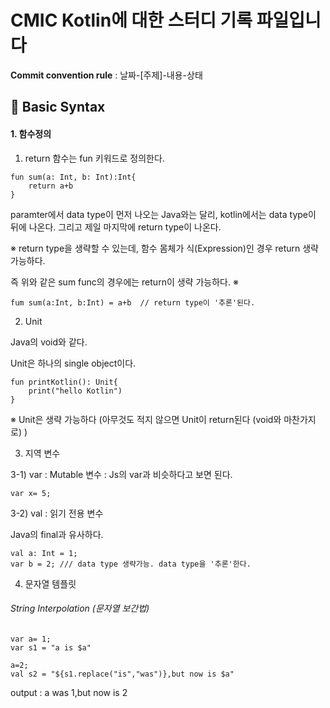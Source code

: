 CMIC Kotlin에 대한 스터디 기록 파일입니다
=======================================

**Commit convention rule** : 날짜-[주제]-내용-상태

## 📌 Basic Syntax

#### 1. 함수정의

1. return
함수는 fun 키워드로 정의한다.

```
fun sum(a: Int, b: Int):Int{
    return a+b
}
```

paramter에서 data type이 먼저 나오는 Java와는 달리, kotlin에서는 data type이 뒤에 나온다. 그리고 제일 마지막에 return type이 나온다.

※ return type을 생략할 수 있는데, 함수 몸체가 식(Expression)인 경우 return 생략 가능하다.

즉 위와 같은 sum func의 경우에는 return이 생략 가능하다. ※

```
fum sum(a:Int, b:Int) = a+b  // return type이 '추론'된다.
```

2. Unit

Java의 void와 같다.

Unit은 하나의 single object이다.

```
fun printKotlin(): Unit{
    print("hello Kotlin")
}
```

※ Unit은 생략 가능하다 (아무것도 적지 않으면 Unit이 return된다 (void와 마찬가지로) )

3. 지역 변수

3-1) var : Mutable 변수 : Js의 var과 비슷하다고 보면 된다.

```
var x= 5;
```

3-2) val : 읽기 전용 변수

Java의 final과 유사하다.

```
val a: Int = 1;
var b = 2; /// data type 생략가능. data type을 '추론'한다.
```

4. 문자열 템플릿
###### String Interpolation (문자열 보간법)

```
var a= 1;
var s1 = "a is $a"

a=2;
val s2 = "${s1.replace("is","was")},but now is $a"
```
output : a was 1,but now is 2
